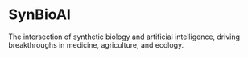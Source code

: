 # SynBioAI
The intersection of synthetic biology and artificial intelligence, driving breakthroughs in medicine, agriculture, and ecology.
